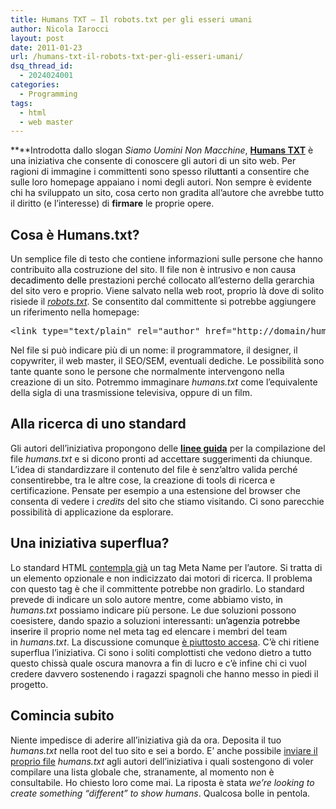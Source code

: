 ```yaml
---
title: Humans TXT – Il robots.txt per gli esseri umani
author: Nicola Iarocci
layout: post
date: 2011-01-23
url: /humans-txt-il-robots-txt-per-gli-esseri-umani/
dsq_thread_id:
  - 2024024001
categories:
  - Programming
tags:
  - html
  - web master
---
```

**<img class="size-full wp-image-612 alignright" title="Uomo Vitruviano" src="http://i0.wp.com/nicolaiarocci.com/wp-content/uploads/2011/01/uomo-vitruviano.gif?fit=238%2C178" alt="" srcset="http://i0.wp.com/nicolaiarocci.com/wp-content/uploads/2011/01/uomo-vitruviano.gif?w=238 238w, http://i0.wp.com/nicolaiarocci.com/wp-content/uploads/2011/01/uomo-vitruviano.gif?resize=150%2C112 150w" sizes="(max-width: 238px) 100vw, 238px" data-recalc-dims="1" />**Introdotta dallo slogan _Siamo Uomini Non Macchine_, <a style="font-weight: bold;" href="http://humanstxt.org/">Humans TXT</a> è una iniziativa che consente di conoscere gli autori di un sito web. Per ragioni di immagine i committenti sono spesso <span style="color: #000000;">riluttanti</span> a consentire che sulle loro homepage appaiano i nomi degli autori. Non sempre è evidente chi ha sviluppato un sito, cosa certo non gradita all&#8217;autore che avrebbe tutto il diritto (e l&#8217;interesse) di **firmare** le proprie opere.<!--more-->

## Cosa è Humans.txt?

Un semplice file di testo che contiene informazioni sulle persone che hanno contribuito alla costruzione del sito. Il file non è intrusivo e non causa <span style="color: #000000;">decadimento delle </span>prestazioni perché collocato all&#8217;esterno della gerarchia del sito vero e proprio. Viene salvato nella web root, proprio là dove di solito risiede il [_robots.txt_][1]. Se consentito dal committente si potrebbe aggiungere un riferimento nella homepage:

<pre class="brush:xml; gutter: false; toolbar: false">&lt;link type="text/plain" rel="author" href="http://domain/humans.txt" /&gt;</pre>

Nel file si può indicare più di un nome: il programmatore, il designer, il copywriter, il web master, il SEO/SEM, eventuali dediche. Le possibilità sono tante quante sono le persone che normalmente intervengono nella creazione di un sito. Potremmo immaginare _humans.txt_ come l&#8217;equivalente della sigla di una trasmissione televisiva, oppure di un film.

## Alla ricerca di uno standard

Gli autori dell&#8217;iniziativa propongono delle [**linee guida**][2] per la compilazione del file _humans.txt_ e si dicono pronti ad accettare suggerimenti da chiunque. L&#8217;idea di standardizzare il contenuto del file è senz&#8217;altro valida perché consentirebbe, tra le altre cose, la creazione di tools di ricerca e certificazione. Pensate per esempio a una estensione del browser che consenta di vedere i _credits_ del sito che stiamo visitando. Ci sono parecchie possibilità di applicazione da esplorare.

## Una iniziativa superflua?

Lo standard HTML [contempla già][3] un tag Meta Name per l&#8217;autore. Si tratta di un elemento opzionale e non indicizzato dai motori di ricerca. Il problema con questo tag è che il committente potrebbe non gradirlo. Lo standard prevede di indicare un solo autore mentre, come abbiamo visto, <span style="color: #000000;">in</span> _humans.txt_ possiamo indicare più persone. Le due soluzioni possono coesistere, dando spazio a soluzioni interessanti: <span style="color: #000000;">un&#8217;agenzia potrebbe inserire </span>il proprio nome nel meta tag ed elencare i membri del team in _humans.txt_. La discussione comunque [è piuttosto accesa][4]. C&#8217;è chi ritiene superflua l&#8217;iniziativa. Ci sono i soliti complottisti che vedono dietro a tutto questo chissà quale oscura manovra a fin di lucro e c&#8217;è infine chi ci vuol credere davvero sostenendo i ragazzi spagnoli che hanno messo in piedi il progetto.

## Comincia subito

Niente impedisce di aderire all&#8217;iniziativa già da ora. Deposita il tuo _humans.txt_ nella root del tuo sito e sei a bordo. E&#8217; anche possibile [inviare il proprio file][5] _humans.txt_ agli autori dell&#8217;iniziativa i quali sostengono di voler compilare una lista globale che, stranamente, al momento non è consultabile. Ho chiesto loro come mai. La riposta è stata _we&#8217;re looking to create something &#8220;different&#8221; to show humans_. Qualcosa bolle in pentola.

 [1]: http://it.wikipedia.org/wiki/Robots.txt
 [2]: http://humanstxt.org/humans.txt
 [3]: http://www.w3.org/TR/html401/struct/global.html#h-7.4.4.2
 [4]: http://news.ycombinator.com/item?id=2131692
 [5]: http://humanstxt.org/Im-human.php
